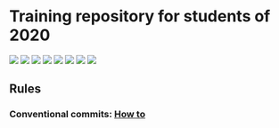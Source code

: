 ﻿
# Training repository for students of 2020

[![][super_linter img]][super_linter]
[![][codacy img]][codacy]
[![][codefactor img]][codefactor]
[![][depshield img]][depshield]
[![][snyk img]][snyk]
[![][dependabot img]][dependabot]
[![][travisci img]][travisci]
[![][sonar img]][sonar]

## Rules

### Conventional commits: [How to](https://www.conventionalcommits.org/en/v1.0.0/)

[super_linter]: https://github.com/marketplace/actions/super-linter
[super_linter img]: https://github.com/kostua16/UNC_2020_MS_TLT/workflows/Lint%20Code%20Base/badge.svg
[codacy]: https://www.codacy.com/gh/kostua16/UNC_2020_MS_TLT/dashboard?utm_source=github.com&amp;utm_medium=referral&amp;utm_content=kostua16/UNC_2020_MS_TLT&amp;utm_campaign=Badge_Grade
[codacy img]: https://app.codacy.com/project/badge/Grade/feaf6ddb9de643f2b4b8afa969775b9a
[codefactor]: https://www.codefactor.io/repository/github/kostua16/unc_2020_ms_tlt
[codefactor img]: https://www.codefactor.io/repository/github/kostua16/unc_2020_ms_tlt/badge
[depshield]: https://depshield.github.io
[depshield img]: https://depshield.sonatype.org/badges/kostua16/UNC_2020_MS_TLT/depshield.svg
[snyk]: https://snyk.io/test/github/kostua16/UNC_2020_MS_TLT?targetFile=pom.xml
[snyk img]: https://snyk.io/test/github/kostua16/UNC_2020_MS_TLT/badge.svg
[dependabot]:https://dependabot.com
[dependabot img]:https://api.dependabot.com/badges/status?host=github&repo=kostua16/UNC_2020_MS_TLT
[travisci]:https://travis-ci.com/kostua16/UNC_2020_MS_TLT
[travisci img]:https://travis-ci.com/kostua16/UNC_2020_MS_TLT.svg?branch=develop

[sonar]:https://sonarcloud.io/dashboard?id=kostua16_UNC_2020_MS_TLT
[sonar img]:https://sonarcloud.io/api/project_badges/measure?project=kostua16_UNC_2020_MS_TLT&metric=alert_status
